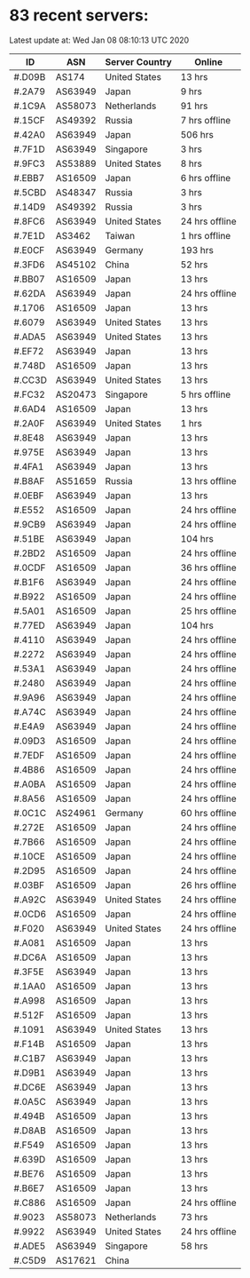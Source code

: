 # 83 recent servers:

Latest update at: Wed Jan 08 08:10:13 UTC 2020

| ID | ASN | Server Country | Online |
| -- | --- | -------------- | ------ |
| #.D09B | AS174 | United States | 13 hrs |
| #.2A79 | AS63949 | Japan | 9 hrs |
| #.1C9A | AS58073 | Netherlands | 91 hrs |
| #.15CF | AS49392 | Russia | 7 hrs offline |
| #.42A0 | AS63949 | Japan | 506 hrs |
| #.7F1D | AS63949 | Singapore | 3 hrs |
| #.9FC3 | AS53889 | United States | 8 hrs |
| #.EBB7 | AS16509 | Japan | 6 hrs offline |
| #.5CBD | AS48347 | Russia | 3 hrs |
| #.14D9 | AS49392 | Russia | 3 hrs |
| #.8FC6 | AS63949 | United States | 24 hrs offline |
| #.7E1D | AS3462 | Taiwan | 1 hrs offline |
| #.E0CF | AS63949 | Germany | 193 hrs |
| #.3FD6 | AS45102 | China | 52 hrs |
| #.BB07 | AS16509 | Japan | 13 hrs |
| #.62DA | AS63949 | Japan | 24 hrs offline |
| #.1706 | AS16509 | Japan | 13 hrs |
| #.6079 | AS63949 | United States | 13 hrs |
| #.ADA5 | AS63949 | United States | 13 hrs |
| #.EF72 | AS63949 | Japan | 13 hrs |
| #.748D | AS16509 | Japan | 13 hrs |
| #.CC3D | AS63949 | United States | 13 hrs |
| #.FC32 | AS20473 | Singapore | 5 hrs offline |
| #.6AD4 | AS16509 | Japan | 13 hrs |
| #.2A0F | AS63949 | United States | 1 hrs |
| #.8E48 | AS63949 | Japan | 13 hrs |
| #.975E | AS63949 | Japan | 13 hrs |
| #.4FA1 | AS63949 | Japan | 13 hrs |
| #.B8AF | AS51659 | Russia | 13 hrs offline |
| #.0EBF | AS63949 | Japan | 13 hrs |
| #.E552 | AS16509 | Japan | 24 hrs offline |
| #.9CB9 | AS63949 | Japan | 24 hrs offline |
| #.51BE | AS63949 | Japan | 104 hrs |
| #.2BD2 | AS16509 | Japan | 24 hrs offline |
| #.0CDF | AS16509 | Japan | 36 hrs offline |
| #.B1F6 | AS63949 | Japan | 24 hrs offline |
| #.B922 | AS16509 | Japan | 24 hrs offline |
| #.5A01 | AS16509 | Japan | 25 hrs offline |
| #.77ED | AS63949 | Japan | 104 hrs |
| #.4110 | AS63949 | Japan | 24 hrs offline |
| #.2272 | AS63949 | Japan | 24 hrs offline |
| #.53A1 | AS63949 | Japan | 24 hrs offline |
| #.2480 | AS63949 | Japan | 24 hrs offline |
| #.9A96 | AS63949 | Japan | 24 hrs offline |
| #.A74C | AS63949 | Japan | 24 hrs offline |
| #.E4A9 | AS63949 | Japan | 24 hrs offline |
| #.09D3 | AS16509 | Japan | 24 hrs offline |
| #.7EDF | AS16509 | Japan | 24 hrs offline |
| #.4B86 | AS16509 | Japan | 24 hrs offline |
| #.A0BA | AS16509 | Japan | 24 hrs offline |
| #.8A56 | AS16509 | Japan | 24 hrs offline |
| #.0C1C | AS24961 | Germany | 60 hrs offline |
| #.272E | AS16509 | Japan | 24 hrs offline |
| #.7B66 | AS16509 | Japan | 24 hrs offline |
| #.10CE | AS16509 | Japan | 24 hrs offline |
| #.2D95 | AS16509 | Japan | 24 hrs offline |
| #.03BF | AS16509 | Japan | 26 hrs offline |
| #.A92C | AS63949 | United States | 24 hrs offline |
| #.0CD6 | AS16509 | Japan | 24 hrs offline |
| #.F020 | AS63949 | United States | 24 hrs offline |
| #.A081 | AS16509 | Japan | 13 hrs |
| #.DC6A | AS16509 | Japan | 13 hrs |
| #.3F5E | AS63949 | Japan | 13 hrs |
| #.1AA0 | AS16509 | Japan | 13 hrs |
| #.A998 | AS16509 | Japan | 13 hrs |
| #.512F | AS16509 | Japan | 13 hrs |
| #.1091 | AS63949 | United States | 13 hrs |
| #.F14B | AS16509 | Japan | 13 hrs |
| #.C1B7 | AS63949 | Japan | 13 hrs |
| #.D9B1 | AS63949 | Japan | 13 hrs |
| #.DC6E | AS63949 | Japan | 13 hrs |
| #.0A5C | AS63949 | Japan | 13 hrs |
| #.494B | AS16509 | Japan | 13 hrs |
| #.D8AB | AS16509 | Japan | 13 hrs |
| #.F549 | AS16509 | Japan | 13 hrs |
| #.639D | AS16509 | Japan | 13 hrs |
| #.BE76 | AS16509 | Japan | 13 hrs |
| #.B6E7 | AS16509 | Japan | 13 hrs |
| #.C886 | AS16509 | Japan | 24 hrs offline |
| #.9023 | AS58073 | Netherlands | 73 hrs |
| #.9922 | AS63949 | United States | 24 hrs offline |
| #.ADE5 | AS63949 | Singapore | 58 hrs |
| #.C5D9 | AS17621 | China | |

